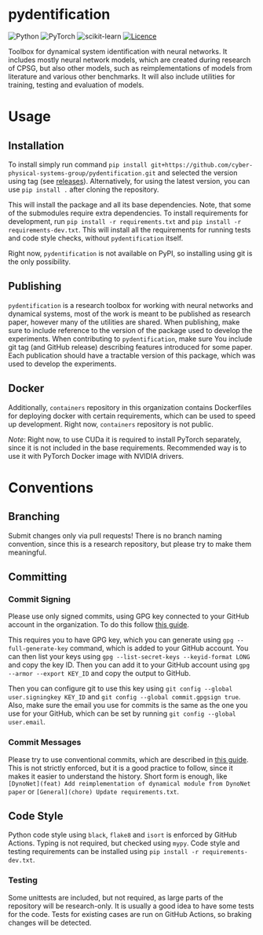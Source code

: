 # pydentification

![Python](https://img.shields.io/badge/python-3.11-3670A0?style=flat&logo=python&logoColor=ffdd54)
![PyTorch](https://img.shields.io/badge/PyTorch-%23EE4C2C.svg?style=flat&logo=PyTorch&logoColor=white)
![scikit-learn](https://img.shields.io/badge/scikit--learn-%23F7931E.svg?style=flat&logo=scikit-learn&logoColor=white)
[![Licence](https://img.shields.io/github/license/Ileriayo/markdown-badges?style=flat)](./LICENSE)

Toolbox for dynamical system identification with neural networks. It includes mostly neural network models, which are 
created during research of CPSG, but also other models, such as reimplementations of models from literature and various
other benchmarks. It will also include utilities for training, testing and evaluation of models.

# Usage

## Installation

To install simply run command `pip install git+https://github.com/cyber-physical-systems-group/pydentification.git` and
selected the version using tag (see [releases](https://github.com/cyber-physical-systems-group/pydentification/releases)).
Alternatively, for using the latest version, you can use `pip install .` after cloning the repository.

This will install the package and all its base dependencies. Note, that some of the submodules require extra
dependencies. To install requirements for development, run `pip install -r requirements.txt` and `pip install -r requirements-dev.txt`.
This will install all the requirements for running tests and code style checks, without `pydentification` itself.

Right now, `pydentification` is not available on PyPI, so installing using git is the only possibility.

## Publishing

`pydentification` is a research toolbox for working with neural networks and dynamical systems, most of the work is 
meant to be published as research paper, however many of the utilities are shared. When publishing, make sure to include
reference to the version of the package used to develop the experiments. When contributing to `pydentification`, make
sure You include git tag (and GitHub release) describing features introduced for some paper. Each publication should 
have a tractable version of this package, which was used to develop the experiments.

## Docker

Additionally, `containers` repository in this organization contains Dockerfiles for deploying docker with certain
requirements, which can be used to speed up development. Right now, `containers` repository is not public.

*Note*: Right now, to use CUDa it is required to install PyTorch separately, since it is not included in the base
requirements. Recommended way is to use it with PyTorch Docker image with NVIDIA drivers.

# Conventions

## Branching

Submit changes only via pull requests! There is no branch naming convention, since this is a research repository, but
please try to make them meaningful.

## Committing

### Commit Signing

Please use only signed commits, using GPG key connected to your GitHub account in the organization. To do this follow [
this guide](https://docs.github.com/en/authentication/managing-commit-signature-verification/signing-commits). 

This requires you to have GPG key, which you can generate using `gpg --full-generate-key` command, which is added to
your GitHub account. You can then list your keys using `gpg --list-secret-keys --keyid-format LONG` and copy the key ID. 
Then you can add it to your GitHub account using `gpg --armor --export KEY_ID` and copy the output to GitHub. 

Then you can configure git to use this key using `git config --global user.signingkey KEY_ID` and `git config --global
commit.gpgsign true`. Also, make sure the email you use for commits is the same as the one you use for your GitHub,
which can be set by running `git config --global user.email`.

### Commit Messages

Please try to use conventional commits, which are described in [this guide](https://www.conventionalcommits.org/en/v1.0.0/).
This is not strictly enforced, but it is a good practice to follow, since it makes it easier to understand the history.
Short form is enough, like `[DynoNet](feat) Add reimplementation of dynamical module from DynoNet paper` or
`[General](chore) Update requirements.txt`.

## Code Style

Python code style using `black`, `flake8` and `isort` is enforced by GitHub Actions. Typing is not required, but checked
using `mypy`. Code style and testing requirements can be installed using `pip install -r requirements-dev.txt`.

### Testing

Some unittests are included, but not required, as large parts of the repository will be research-only. It is usually a
good idea to have some tests for the code. Tests for existing cases are run on GitHub Actions, so braking changes will
be detected.
